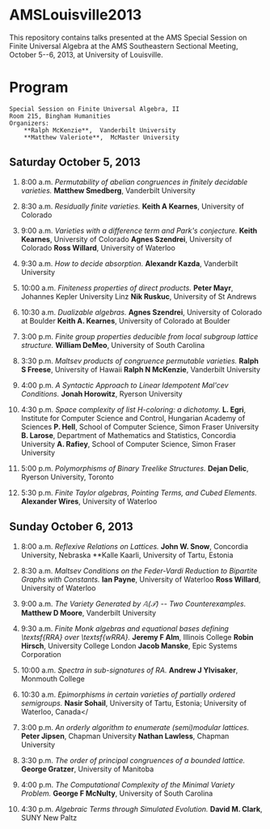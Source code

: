 AMSLouisville2013
=================
This repository contains talks presented at the AMS Special Session on Finite Universal Algebra at the AMS Southeastern Sectional Meeting, October 5--6, 2013, at University of Louisville.


Program
=======
    Special Session on Finite Universal Algebra, II
    Room 215, Bingham Humanities
    Organizers: 
        **Ralph McKenzie**,  Vanderbilt University
        **Matthew Valeriote**,  McMaster University


Saturday October 5, 2013
------------------------
1.  8:00 a.m. *Permutability of abelian congruences in finitely decidable varieties.* 
    **Matthew Smedberg**, Vanderbilt University 

2.  8:30 a.m. *Residually finite varieties.* 
    **Keith A Kearnes**, University of Colorado

3.  9:00 a.m. *Varieties with a difference term and Park's conjecture.* 
    **Keith Kearnes**, University of Colorado
    **Agnes Szendrei**, University of Colorado
    **Ross Willard**, University of Waterloo

4.  9:30 a.m. *How to decide absorption.* 
    **Alexandr Kazda**, Vanderbilt University

5.  10:00 a.m. *Finiteness properties of direct products.*
    **Peter Mayr**, Johannes Kepler University Linz
    **Nik Ruskuc**, University of St Andrews

6.  10:30 a.m. *Dualizable algebras.*
    **Agnes Szendrei**, University of Colorado at Boulder
    **Keith A. Kearnes**, University of Colorado at Boulder

7.  3:00 p.m. *Finite group properties deducible from local subgroup lattice structure.*
    **William DeMeo**, University of South Carolina

8.  3:30 p.m. *Maltsev products of congruence permutable varieties.*
    **Ralph S Freese**, University of Hawaii
    **Ralph N McKenzie**, Vanderbilt University

9.  4:00 p.m. *A Syntactic Approach to Linear Idempotent Mal'cev Conditions.*
    **Jonah Horowitz**, Ryerson University

10. 4:30 p.m. *Space complexity of list H-coloring: a dichotomy.* 
    **L. Egri**,  Institute for Computer Science and Control, Hungarian Academy of Sciences
    **P. Hell**,  School of Computer Science, Simon Fraser University
    **B. Larose**,  Department of Mathematics and Statistics, Concordia University 
    **A. Rafiey**,  School of Computer Science, Simon Fraser University 

10. 5:00 p.m. *Polymorphisms of Binary Treelike Structures.* 
    **Dejan Delic**,  Ryerson University, Toronto

10. 5:30 p.m. *Finite Taylor algebras, Pointing Terms, and Cubed Elements.* 
    **Alexander Wires**,  University of Waterloo


Sunday October 6, 2013
----------------------
1. 8:00 a.m. *Reflexive Relations on Lattices.* 
    **John W. Snow**,  Concordia University, Nebraska 
    **Kalle Kaarli,  University of Tartu, Estonia

10. 8:30 a.m. *Maltsev Conditions on the Feder-Vardi Reduction to Bipartite Graphs with Constants.* 
    **Ian Payne**,  University of Waterloo
    **Ross Willard**,  University of Waterloo

10. 9:00 a.m. *The Variety Generated by $\mathbb{A}(\mathcal{T})$ -- Two Counterexamples.* 
    **Matthew D Moore**,  Vanderbilt University

10. 9:30 a.m. *Finite Monk algebras and equational bases defining \textsf{RRA} over \textsf{wRRA}.* 
    **Jeremy F Alm**,  Illinois College
    **Robin Hirsch**,  University College London
    **Jacob Manske**,  Epic Systems Corporation

10. 10:00 a.m. *Spectra in sub-signatures of $\mathsf{RA}$.* 
    **Andrew J Ylvisaker**,  Monmouth College

10. 10:30 a.m. *Epimorphisms in certain varieties of partially ordered semigroups.* 
    **Nasir Sohail**,  University of Tartu, Estonia; University of Waterloo, Canada</

10. 3:00 p.m. *An orderly algorithm to enumerate (semi)modular lattices.* 
    **Peter Jipsen**,  Chapman University
    **Nathan Lawless**,  Chapman University

10. 3:30 p.m. *The order of principal congruences of a bounded lattice.* 
    **George Gratzer**,  University of Manitoba
10. 4:00 p.m. *The Computational Complexity of the Minimal Variety Problem.* 
    **George F McNulty**,  University of South Carolina

10. 4:30 p.m. *Algebraic Terms through Simulated Evolution.* 
    **David M. Clark**,  SUNY New Paltz
